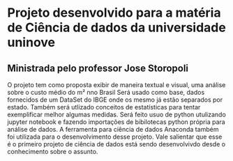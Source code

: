 # Projeto desenvolvido para a matéria de Ciência de dados da universidade uninove
## Ministrada pelo professor Jose Storopoli

O projeto tem como proposta exibir de maneira textual e visual, uma análise sobre o custo médio do m² nno Brasil
Será usado como base, dados fornecidos de um DataSet do IBGE onde os mesmo já estão separados por estado.
Também será utlizado conceitos de estatísticas para tentar exemplificar melhor algumas medidas.
Será feito usuo de python utulizando jupyter notebook e fazendo importações de bibilotecas python própria para análise de dados.
A ferramenta para ciência de dados  Anaconda também foi utilizada para o desenvolvimento desse projeto.
Vale salientar que esse é o primeiro projeto de ciência de dados está sendo desenvolvivdo desde o conhecimento sobre o assunto.
